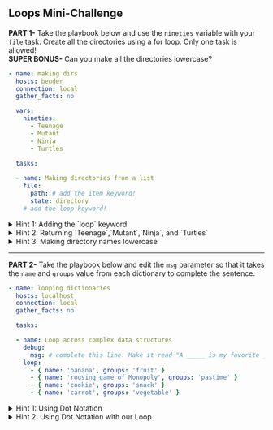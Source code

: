 ## Loops Mini-Challenge

**PART 1-** Take the playbook below and use the `nineties` variable with your `file` task. Create all the directories using a for loop. Only one task is allowed!  
**SUPER BONUS-** Can you make all the directories lowercase?

```yaml
- name: making dirs
  hosts: bender
  connection: local
  gather_facts: no

  vars: 
    nineties:
      - Teenage
      - Mutant
      - Ninja
      - Turtles
      
  tasks:

  - name: Making directories from a list
    file:
      path: # add the item keyword!
      state: directory
    # add the loop keyword!
```

<details>
<summary>Hint 1: Adding the `loop` keyword</summary>
        
```yaml
  - name: Making directories from a list
    file:
      path: # add the item keyword!
      state: directory
    loop: "{{ nineties }}"
```      
</details>

<details>
<summary>Hint 2: Returning `Teenage`,`Mutant`,`Ninja`, and `Turtles`</summary>

When using a loop, each item returned is represented by the variable `{{ item }}`!
  
```yaml
  - name: Making directories from a list
    file:
      path: "{{ item }}"
      state: directory
    loop: "{{ nineties }}"
```      
</details>

<details>
<summary>Hint 3: Making directory names lowercase</summary>

This is a topic we'll explore in greater detail later-- but Jinja2 has what are known as **filters** that can change objects. In this case, the [|lower](http://www.freekb.net/Article?id=2574) filter will do the job!
  
```yaml
  - name: Making directories from a list
    file:
      path: "{{ item | lower }}"
      state: directory
    loop: "{{ nineties }}"
```      
</details>

***

**PART 2-** Take the playbook below and edit the `msg` parameter so that it takes the `name` and `groups` value from each dictionary to complete the sentence.

```yaml
- name: looping dictionaries
  hosts: localhost
  connection: local
  gather_facts: no

  tasks:

  - name: Loop across complex data structures
    debug:
      msg: # complete this line. Make it read "A _____ is my favorite ____!"
    loop:
      - { name: 'banana', groups: 'fruit' }
      - { name: 'rousing game of Monopoly', groups: 'pastime' }
      - { name: 'cookie', groups: 'snack' }
      - { name: 'carrot', groups: 'vegetable' }
```

<details>
<summary>Hint 1: Using Dot Notation</summary>

Our loop is going over a sequence (aka array/list) of mappings (aka object/dictionary). From each mapping in that list, we want to return the value of `name` and the value of `groups`.  
Here's a breakdown of how `item` would be sliced using dot notation.
  
```
item.name = banana
item.groups = fruit
item.name = rousing game of Monopoly
item.groups = pastime
item.name = cookie
item.groups = snack
item.name = carrot
item.groups = vegetable
```
  
</details>

<details>
<summary>Hint 2: Using Dot Notation with our Loop</summary>

```
  - name: Loop across complex data structures
    debug:
      msg: "A {{ item.name }} is my favorite {{ item.groups }}!"
    loop:
      - { name: 'banana', groups: 'fruit' }
      - { name: 'rousing game of Monopoly', groups: 'pastime' }
      - { name: 'cookie', groups: 'snack' }
      - { name: 'carrot', groups: 'vegetable' }
```
  
</details>
